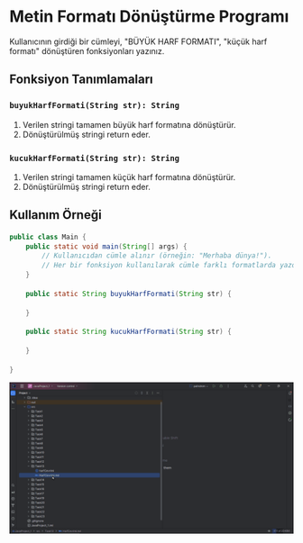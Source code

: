 # Metin Formatı Dönüştürme Programı

Kullanıcının girdiği bir cümleyi, "BÜYÜK HARF FORMATI", "küçük harf formatı"  dönüştüren fonksiyonları yazınız.

## Fonksiyon Tanımlamaları

### `buyukHarfFormati(String str): String`

1. Verilen stringi tamamen büyük harf formatına dönüştürür.
2. Dönüştürülmüş stringi return eder.

### `kucukHarfFormati(String str): String`

1. Verilen stringi tamamen küçük harf formatına dönüştürür.
2. Dönüştürülmüş stringi return eder.

## Kullanım Örneği

```java
public class Main {
    public static void main(String[] args) {
        // Kullanıcıdan cümle alınır (örneğin: "Merhaba dünya!").
        // Her bir fonksiyon kullanılarak cümle farklı formatlarda yazdırılır.
    }

    public static String buyukHarfFormati(String str) {
       
    }

    public static String kucukHarfFormati(String str) {
      
    }
    
}
```

![HarfCevrimi.gif](TextFormatConversionProgram.gif)